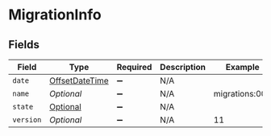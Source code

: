 # MigrationInfo


## Fields

| Field                                                                                     | Type                                                                                      | Required                                                                                  | Description                                                                               | Example                                                                                   |
| ----------------------------------------------------------------------------------------- | ----------------------------------------------------------------------------------------- | ----------------------------------------------------------------------------------------- | ----------------------------------------------------------------------------------------- | ----------------------------------------------------------------------------------------- |
| `date`                                                                                    | [OffsetDateTime](https://docs.oracle.com/javase/8/docs/api/java/time/OffsetDateTime.html) | :heavy_minus_sign:                                                                        | N/A                                                                                       |                                                                                           |
| `name`                                                                                    | *Optional<String>*                                                                        | :heavy_minus_sign:                                                                        | N/A                                                                                       | migrations:001                                                                            |
| `state`                                                                                   | [Optional<State>](../../models/shared/State.md)                                           | :heavy_minus_sign:                                                                        | N/A                                                                                       |                                                                                           |
| `version`                                                                                 | *Optional<Long>*                                                                          | :heavy_minus_sign:                                                                        | N/A                                                                                       | 11                                                                                        |